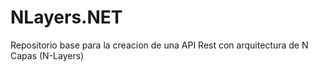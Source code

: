 # NLayers.NET
Repositorio base para la creacion de una API Rest con arquitectura de N Capas (N-Layers)
